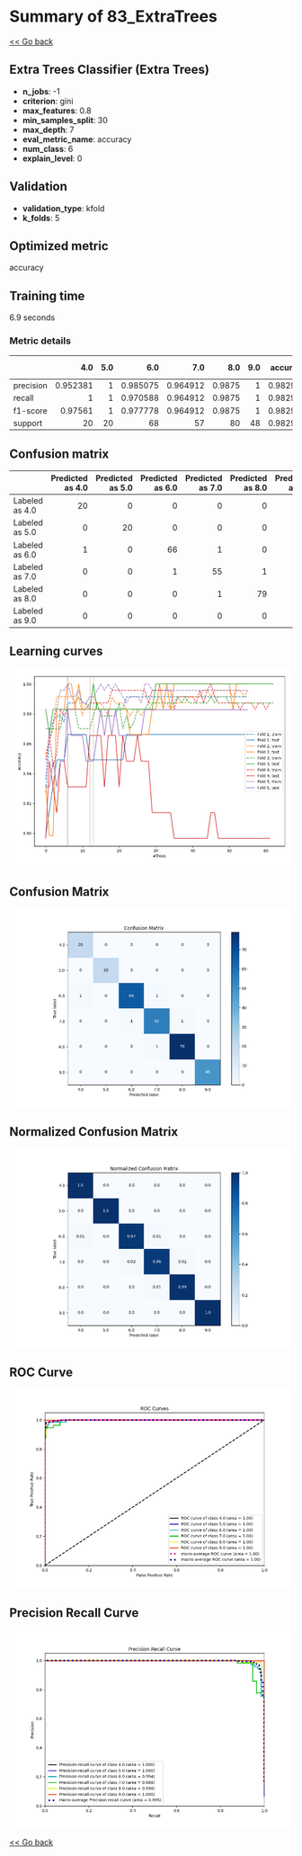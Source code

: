 # Summary of 83_ExtraTrees

[<< Go back](../README.md)


## Extra Trees Classifier (Extra Trees)
- **n_jobs**: -1
- **criterion**: gini
- **max_features**: 0.8
- **min_samples_split**: 30
- **max_depth**: 7
- **eval_metric_name**: accuracy
- **num_class**: 6
- **explain_level**: 0

## Validation
 - **validation_type**: kfold
 - **k_folds**: 5

## Optimized metric
accuracy

## Training time

6.9 seconds

### Metric details
|           |       4.0 |   5.0 |       6.0 |       7.0 |     8.0 |   9.0 |   accuracy |   macro avg |   weighted avg |   logloss |
|:----------|----------:|------:|----------:|----------:|--------:|------:|-----------:|------------:|---------------:|----------:|
| precision |  0.952381 |     1 |  0.985075 |  0.964912 |  0.9875 |     1 |   0.982935 |    0.981645 |       0.983047 |  0.161842 |
| recall    |  1        |     1 |  0.970588 |  0.964912 |  0.9875 |     1 |   0.982935 |    0.987167 |       0.982935 |  0.161842 |
| f1-score  |  0.97561  |     1 |  0.977778 |  0.964912 |  0.9875 |     1 |   0.982935 |    0.9843   |       0.982939 |  0.161842 |
| support   | 20        |    20 | 68        | 57        | 80      |    48 |   0.982935 |  293        |     293        |  0.161842 |


## Confusion matrix
|                |   Predicted as 4.0 |   Predicted as 5.0 |   Predicted as 6.0 |   Predicted as 7.0 |   Predicted as 8.0 |   Predicted as 9.0 |
|:---------------|-------------------:|-------------------:|-------------------:|-------------------:|-------------------:|-------------------:|
| Labeled as 4.0 |                 20 |                  0 |                  0 |                  0 |                  0 |                  0 |
| Labeled as 5.0 |                  0 |                 20 |                  0 |                  0 |                  0 |                  0 |
| Labeled as 6.0 |                  1 |                  0 |                 66 |                  1 |                  0 |                  0 |
| Labeled as 7.0 |                  0 |                  0 |                  1 |                 55 |                  1 |                  0 |
| Labeled as 8.0 |                  0 |                  0 |                  0 |                  1 |                 79 |                  0 |
| Labeled as 9.0 |                  0 |                  0 |                  0 |                  0 |                  0 |                 48 |

## Learning curves
![Learning curves](learning_curves.png)
## Confusion Matrix

![Confusion Matrix](confusion_matrix.png)


## Normalized Confusion Matrix

![Normalized Confusion Matrix](confusion_matrix_normalized.png)


## ROC Curve

![ROC Curve](roc_curve.png)


## Precision Recall Curve

![Precision Recall Curve](precision_recall_curve.png)



[<< Go back](../README.md)
